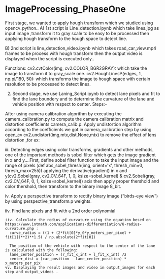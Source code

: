 # ImageProcessing_PhaseOne
First stage, we wanted to apply hough transform which we studied using opencv_python..
  A) 1st script is Line_detection.ipynb which take  lines.jpg as input image ,transform it to gray scale to be easy to be processed then applying hough transform to the hough space to detect line.
     
 

  B)  2nd script is line_detection_video.ipynb which takes road_car_view.mp4 frames to be process with hough transform then the output video is displayed when the script is executed only..
     

Functions:
cv2.cvtColor(img, cv2.COLOR_BGR2GRAY): which take the image to transform it to gray_scale one.
cv2.HoughLinesP(edges, 1, np.pi/180, 50): which transforms the image to hough space with certain resolution to be processed to detect lines.
     
   


2. Second stage, we use Laning_Script.ipynb to detect lane pixels and fit to find the lane boundery and to determine the curvature of the lane and vehicle position with respect to center.
  Steps:-

After using camera calibration algorithm by executing the camera_calibration.py to compute the camera calibration matrix and distortion coefficients camera_calib.p.
Apply undistortion algorithm according to the coefficients we got in camera_calibration step by using open_cv cv2.undistort(img,mtx,dist,None,mtx) to remove the effect of lens distortion ,for ex:
          
 
   iii. Detecting edges using color transforms, gradients and other methods, one of the important methods is sobel filter which gets the image gradient in x and y....First, define sobal filter function to take the input image and the range of pixels (def abs_sobel_thresh(img, orient='x', thresh_min=0, thresh_max=255)) applying the derivative(gradient) in x and y(cv2.Sobel(gray, cv2.CV_64F, 1, 0, ksize=sobel_kernel) & cv2.Sobel(gray, cv2.CV_64F, 0, 1, ksize=sobel_kernel)) axis then apply proper thershold and color thershold, then transform to the binary image 8_bit.
      
 
   iv. Apply a perspective transform to rectify binary image ("birds-eye view") by using perspective_transform.p weights.
      
 
   iiv. Find lane pixels and fit with a 2nd order polynomial
      
 
    iiv. Calculate the redius of curvature using the equation besed on https://www.intmath.com/applications-differentiation/8-radius-curvature.php :
      curve_radius = ((1 + (2*fit[0]*y_0*y_meters_per_pixel + fit[1])**2)**1.5) / np.absolute(2*fit[0])
      
      The position of the vehicle with respect to the center of the lane is calculated with the following:
      lane_center_position = (r_fit_x_int + l_fit_x_int) /2
      center_dist = (car_position - lane_center_position) * x_meters_per_pix
    vv. Displaying the result images and video in output_images for each step and output_videos .




